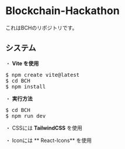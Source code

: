# Blockchain-Hackathon

これはBCHのリポジトリです。

## システム

・ **Vite を使用**

<pre>
$ npm create vite@latest
$ cd BCH
$ npm install
</pre>

・ **実行方法**

<pre>
$ cd BCH
$ npm run dev
</pre>

・ CSSには **TailwindCSS** を使用

・ Iconには ** React-Icons** を使用
